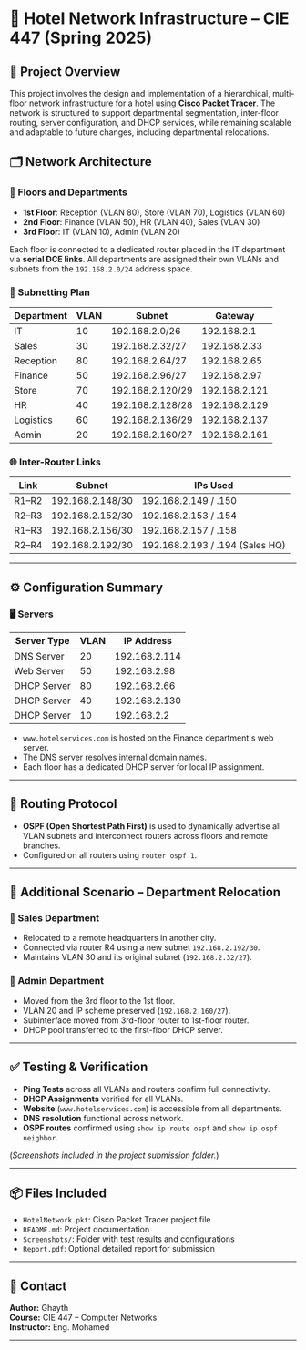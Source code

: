 # 🏨 Hotel Network Infrastructure – CIE 447 (Spring 2025)

## 📌 Project Overview
This project involves the design and implementation of a hierarchical, multi-floor network infrastructure for a hotel using **Cisco Packet Tracer**. The network is structured to support departmental segmentation, inter-floor routing, server configuration, and DHCP services, while remaining scalable and adaptable to future changes, including departmental relocations.

## 🗂️ Network Architecture

### 📶 Floors and Departments
- **1st Floor**: Reception (VLAN 80), Store (VLAN 70), Logistics (VLAN 60)
- **2nd Floor**: Finance (VLAN 50), HR (VLAN 40), Sales (VLAN 30)
- **3rd Floor**: IT (VLAN 10), Admin (VLAN 20)

Each floor is connected to a dedicated router placed in the IT department via **serial DCE links**. All departments are assigned their own VLANs and subnets from the `192.168.2.0/24` address space.

### 🧩 Subnetting Plan
| Department | VLAN | Subnet             | Gateway         |
|------------|------|--------------------|-----------------|
| IT         | 10   | 192.168.2.0/26     | 192.168.2.1     |
| Sales      | 30   | 192.168.2.32/27    | 192.168.2.33    |
| Reception  | 80   | 192.168.2.64/27    | 192.168.2.65    |
| Finance    | 50   | 192.168.2.96/27    | 192.168.2.97    |
| Store      | 70   | 192.168.2.120/29   | 192.168.2.121   |
| HR         | 40   | 192.168.2.128/28   | 192.168.2.129   |
| Logistics  | 60   | 192.168.2.136/29   | 192.168.2.137   |
| Admin      | 20   | 192.168.2.160/27   | 192.168.2.161   |

### 🌐 Inter-Router Links
| Link    | Subnet             | IPs Used                  |
|---------|--------------------|---------------------------|
| R1–R2   | 192.168.2.148/30   | 192.168.2.149 / .150      |
| R2–R3   | 192.168.2.152/30   | 192.168.2.153 / .154      |
| R1–R3   | 192.168.2.156/30   | 192.168.2.157 / .158      |
| R2–R4   | 192.168.2.192/30   | 192.168.2.193 / .194 (Sales HQ) |

---

## ⚙️ Configuration Summary

### 🖥️ Servers
| Server Type  | VLAN | IP Address       |
|--------------|------|------------------|
| DNS Server   | 20   | 192.168.2.114    |
| Web Server   | 50   | 192.168.2.98     |
| DHCP Server  | 80   | 192.168.2.66     |
| DHCP Server  | 40   | 192.168.2.130    |
| DHCP Server  | 10   | 192.168.2.2      |

- `www.hotelservices.com` is hosted on the Finance department's web server.
- The DNS server resolves internal domain names.
- Each floor has a dedicated DHCP server for local IP assignment.

---

## 🔁 Routing Protocol
- **OSPF (Open Shortest Path First)** is used to dynamically advertise all VLAN subnets and interconnect routers across floors and remote branches.
- Configured on all routers using `router ospf 1`.

---

## 🚚 Additional Scenario – Department Relocation

### 🏢 Sales Department
- Relocated to a remote headquarters in another city.
- Connected via router R4 using a new subnet `192.168.2.192/30`.
- Maintains VLAN 30 and its original subnet (`192.168.2.32/27`).

### 🧾 Admin Department
- Moved from the 3rd floor to the 1st floor.
- VLAN 20 and IP scheme preserved (`192.168.2.160/27`).
- Subinterface moved from 3rd-floor router to 1st-floor router.
- DHCP pool transferred to the first-floor DHCP server.

---

## ✅ Testing & Verification

- **Ping Tests** across all VLANs and routers confirm full connectivity.
- **DHCP Assignments** verified for all VLANs.
- **Website** (`www.hotelservices.com`) is accessible from all departments.
- **DNS resolution** functional across network.
- **OSPF routes** confirmed using `show ip route ospf` and `show ip ospf neighbor`.

(*Screenshots included in the project submission folder.*)

---

## 📦 Files Included
- `HotelNetwork.pkt`: Cisco Packet Tracer project file
- `README.md`: Project documentation
- `Screenshots/`: Folder with test results and configurations
- `Report.pdf`: Optional detailed report for submission

---

## 🙋 Contact
**Author:** Ghayth  
**Course:** CIE 447 – Computer Networks  
**Instructor:** Eng. Mohamed

---

